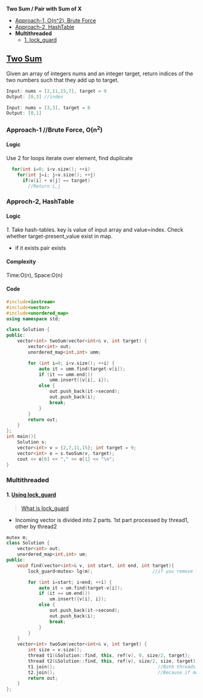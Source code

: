 **Two Sum / Pair with Sum of X**
- [Approach-1, O(n^2), Brute Force](#a1)
- [Approach-2, HashTable](#a2)
- **Multithreaded**
  - [1. lock_guard](#m1)

## [Two Sum](https://leetcode.com/problems/two-sum)
Given an array of integers nums and an integer target, return indices of the two numbers such that they add up to target.
```c
Input: nums = [2,11,15,7], target = 9
Output: [0,3] //index

Input: nums = [3,3], target = 6
Output: [0,1]
```

<a name=a1></a>
### Approach-1  //Brute Force, O(n<sup>2</sup>)
#### Logic 
Use 2 for loops iterate over element, find duplicate
```cpp
  for(int i=0; i<v.size(); ++i)
    for(int j=i; j<v.size(); ++j)
      if(v[i] + v[j] == target)
        //Return i,j
```

<a name=a2></a>
### Approch-2, HashTable
#### Logic
*1.* Take hash-tables. key is value of input array and value=index. Check whether target-present_value exist in map. 
  - if it exists pair exists
#### Complexity
Time:O(n), Space:O(n)
#### Code
```cpp
#include<iostream>
#include<vector>
#include<unordered_map>
using namespace std;

class Solution {
public:
    vector<int> twoSum(vector<int>& v, int target) {
        vector<int> out;
        unordered_map<int,int> umm;

        for (int i=0; i<v.size(); ++i) {
            auto it = umm.find(target-v[i]);
            if (it == umm.end())
                umm.insert({v[i], i});
            else {
                out.push_back(it->second);
                out.push_back(i);
                break;
            }
        }
        return out;  
    }
};
int main(){
    Solution s;
    vector<int> v = {2,7,11,15}; int target = 9;
    vector<int> o = s.twoSum(v, target);
    cout << o[0] << "," << o[1] << "\n";
}
```

### Multithreaded
<a name=m1></a>
#### 1. [Using lock_guard](https://leetcode.com/submissions/detail/750056009/)
> [What is lock_guard](/Threads_Processes_IPC/IPC/synchronization/Mutex/README.md#lg)
- Incoming vector is divided into 2 parts. 1st part processed by thread1, other by thread2
```cpp
mutex m;
class Solution {
    vector<int> out;
    unordered_map<int,int> um;
public:
    void find(vector<int>& v, int start, int end, int target){
        lock_guard<mutex> lg(m);                      //if you remove lock_guard, corruption will happen

        for (int i=start; i<end; ++i) {
            auto it = um.find(target-v[i]);
            if (it == um.end())
                um.insert({v[i], i});
            else {
                out.push_back(it->second);
                out.push_back(i);
                break;
            }
        }
    }
    vector<int> twoSum(vector<int>& v, int target) {
        int size = v.size();
        thread t1(&Solution::find, this, ref(v), 0, size/2, target);
        thread t2(&Solution::find, this, ref(v), size/2, size, target);
        t1.join();                                      //Both threads need to be joined before return
        t2.join();                                      //Because if main exits before threads, result will not reflect in out.
        return out;    
    }  
};
```
